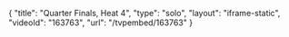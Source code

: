 {
    "title": "Quarter Finals, Heat 4",
    "type": "solo",
    "layout": "iframe-static",
    "videoId": "163763",
    "url": "\/tvpembed\/163763"
}